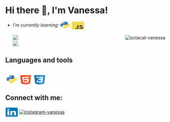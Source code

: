 # Hi there :wave:, I'm Vanessa!
* _I'm currently  learning:_<img align="center" alt="Phyton" height="25" width="40" src="https://raw.githubusercontent.com/devicons/devicon/master/icons/python/python-original.svg"><img align="center" alt="Javascript" height="25" width="40" src="https://raw.githubusercontent.com/devicons/devicon/master/icons/javascript/javascript-original.svg"><br><br>
    <img height="300em" align="right" alt="octacat-vanessa" src="https://octocat-generator-assets.githubusercontent.com/my-octocat-1621546842762.png">
    <img height="180em" src="https://github-readme-stats.vercel.app/api?username=vanessalb08&show_icons=true&theme=midnight-purple&include_all_commits=true&count_private=true"/> <br> 
    <img height="150em" src="https://github-readme-stats.vercel.app/api/top-langs/?username=vanessalb08&layout=compact&langs_count=16&theme=midnight-purple"/>
    <br>
    

<h2> Languages and tools</h2>
  <div style="display: inline_block"><br>
    <img align="center" alt="Phyton" height="30" width="40" src="https://raw.githubusercontent.com/devicons/devicon/master/icons/python/python-original.svg">
    <img align="center" alt="HTML" height="30" width="40" src="https://raw.githubusercontent.com/devicons/devicon/master/icons/html5/html5-original.svg">
    <img align="center" alt="CSS" height="30" width="40" src="https://raw.githubusercontent.com/devicons/devicon/master/icons/css3/css3-original.svg">
 

  ## Connect with me:
  <a href="https://www.linkedin.com/in/vanessa-lima-80a523171/" target="_blank"><img align="center" alt="linkedin-vanessa" height="30" width="40" src="https://raw.githubusercontent.com/devicons/devicon/master/icons/linkedin/linkedin-original.svg" style="max-width=100%"></a>
  <a href="https://www.instagram.com/vanessa.lima08/" target="_blank">  <img align="center" alt="instagram-vanessa" height="30" width="30" src="https://img-premium.flaticon.com/png/512/1384/1384063.png?token=exp=1621464944~hmac=efb2e0e326145f8df78df0980b7058a6" style="max-width=100%"></a>
